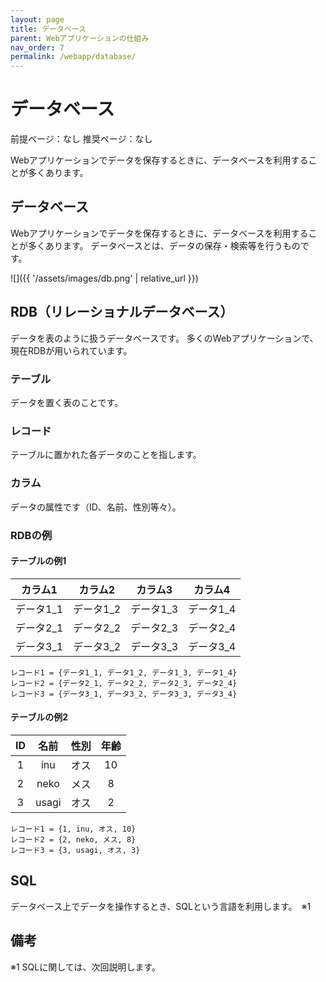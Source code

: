 ```yaml
---
layout: page
title: データベース
parent: Webアプリケーションの仕組み
nav_order: 7
permalink: /webapp/database/
---
```


# データベース

前提ページ：なし
推奨ページ：なし

Webアプリケーションでデータを保存するときに、データベースを利用することが多くあります。

## データベース

Webアプリケーションでデータを保存するときに、データベースを利用することが多くあります。
データベースとは、データの保存・検索等を行うものです。

![]({{ '/assets/images/db.png' | relative_url }})

## RDB（リレーショナルデータベース）

データを表のように扱うデータベースです。
多くのWebアプリケーションで、現在RDBが用いられています。

### テーブル

データを置く表のことです。

### レコード

テーブルに置かれた各データのことを指します。

### カラム

データの属性です（ID、名前、性別等々）。


### RDBの例
#### テーブルの例1

| カラム1 | カラム2 | カラム3 | カラム4 |
|:-:|:-:|:-:|:-:|
| データ1_1 | データ1_2 | データ1_3 | データ1_4 |
| データ2_1 | データ2_2 | データ2_3 | データ2_4 |
| データ3_1 | データ3_2 | データ3_3 | データ3_4 |


```
レコード1 = {データ1_1, データ1_2, データ1_3, データ1_4}  
レコード2 = {データ2_1, データ2_2, データ2_3, データ2_4}
レコード3 = {データ3_1, データ3_2, データ3_3, データ3_4}
```
#### テーブルの例2

| ID | 名前 | 性別 | 年齢 |
|:-:|:-:|:-:|:-:|
| 1 | inu | オス | 10 |
| 2 | neko | メス | 8 |
| 3 | usagi | オス | 2 |


```
レコード1 = {1, inu, オス, 10}  
レコード2 = {2, neko, メス, 8}
レコード3 = {3, usagi, オス, 3}
```

## SQL

データベース上でデータを操作するとき、SQLという言語を利用します。　※1

## 備考

※1 SQLに関しては、次回説明します。